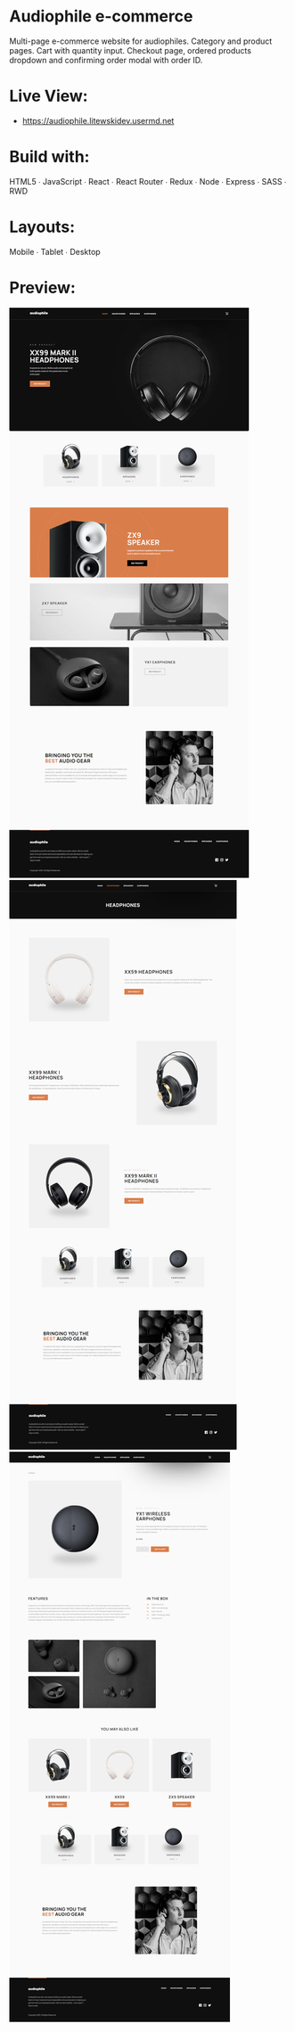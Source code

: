 # Audiophile e-commerce
Multi-page e-commerce website for audiophiles. Category and product pages. Cart with quantity input. Checkout page, ordered products dropdown and confirming order modal with order ID.

# Live View:
- https://audiophile.litewskidev.usermd.net

# Build with:
HTML5 ∙ JavaScript ∙ React ∙ React Router ∙ Redux ∙ Node ∙ Express ∙ SASS ∙ RWD

# Layouts:
Mobile ∙ Tablet ∙ Desktop

# Preview:
![audiophile1](audiophile1.png)
![audiophile2](audiophile2.png)
![audiophile3](audiophile3.png)
